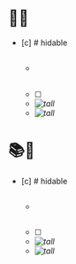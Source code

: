# 📕📖
- [c] # hidable
  - ## 
  - [ ] 
  - <i>![tall](1%20notes/11%20media/ʒ%20Book%20Backend#Read)</i>
  - <i>![tall](1%20notes/11%20media/ʒ%20Book%20Backend#Currently%20Reading)</i>

# 📚📝

- [c] # hidable
  - ## 
  - [ ] 
  - <i>![tall](1%20notes/11%20media/ʒ%20Book%20Backend#All%20Books)</i>
  - <i>![tall](1%20notes/11%20media/ʒ%20Book%20Backend#Plan%20to%20Read)</i>

